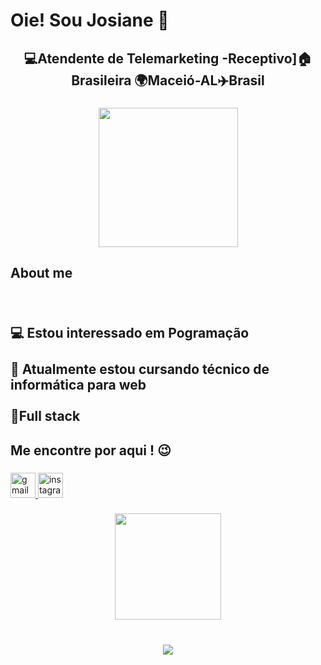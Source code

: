 <h1 align="left">Oie! Sou Josiane 👋</h1>

###

<h2 align="center">💻Atendente de Telemarketing -Receptivo]🏠Brasileira 🌍Maceió-AL✈️Brasil</h2>

###

<div align="center">
  <img height="223" src="https://miro.medium.com/v2/resize:fit:1400/format:webp/1*yw0TnheAGN-LPneDaTlaxw.gif"  />
</div>

###

<h2 align="left">About me</h2>

###

<br clear="both">

<h2 align="left">💻 Estou interessado em Pogramação<br><br>📖 Atualmente estou cursando técnico de informática para web<br><br>🎯Full stack</h2>

###

<h2 align="left">Me encontre por aqui ! 😉</h2>

###

<div align="left">
</div>

###

<div align="left">
  <a href="josianelourenco2000@gmail.com" target="_blank">
    <img src="https://img.shields.io/static/v1?message=Gmail&logo=gmail&label=&color=D14836&logoColor=white&labelColor=&style=for-the-badge" height="40" alt="gmail logo"  />
  </a>
  <a href="https://www.instagram.com/jo_lourenco_2000/" target="_blank">
    <img src="https://img.shields.io/static/v1?message=Instagram&logo=instagram&label=&color=E4405F&logoColor=white&labelColor=&style=for-the-badge" height="40" alt="instagram logo"  />
  </a>
</div>

###

<div align="left">
</div>

###

<div align="center">
  <img height="170" src="https://cliply.co/wp-content/uploads/2021/09/472109160_BYE_STICKER_400px.gif"  />
</div>

###

<br clear="both">

<div align="center">
  <img src="https://visitor-badge.laobi.icu/badge?page_id=jojo114548.jojo114548&left_color=darkorchid&left_text=VOLTE%20SEMPRE%20%E2%9D%A4%EF%B8%8F"  />
</div>

###
